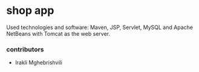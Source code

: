 # shop app
Used technologies and software:
Maven, JSP, Servlet, MySQL and Apache NetBeans with Tomcat as the web server.

### contributors
- Irakli Mghebrishvili
